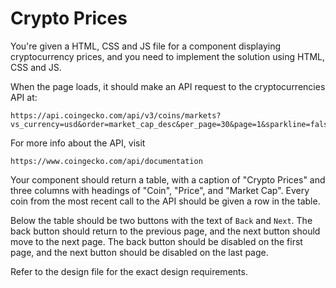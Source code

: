 # Crypto Prices

You're given a HTML, CSS and JS file for a component displaying cryptocurrency prices, and you need to implement the solution using HTML, CSS and JS.

When the page loads, it should make an API request to the cryptocurrencies API at:

```text
https://api.coingecko.com/api/v3/coins/markets?vs_currency=usd&order=market_cap_desc&per_page=30&page=1&sparkline=false&locale=en
```

For more info about the API, visit

```text
https://www.coingecko.com/api/documentation
```

Your component should return a table, with a caption of "Crypto Prices" and three columns with headings of "Coin", "Price", and "Market Cap". Every coin from the most recent call to the API should be given a row in the table.

Below the table should be two buttons with the text of `Back` and `Next`. The back button should return to the previous page, and the next button should move to the next page. The back button should be disabled on the first page, and the next button should be disabled on the last page.

Refer to the design file for the exact design requirements.